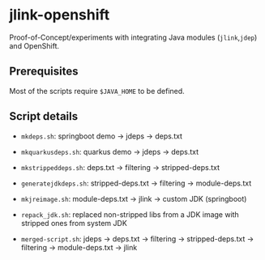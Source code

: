 # jlink-openshift

Proof-of-Concept/experiments with integrating Java modules (`jlink`,`jdep`)
and OpenShift.

## Prerequisites

Most of the scripts require `$JAVA_HOME` to be defined.

## Script details

 * `mkdeps.sh`:          springboot demo   → jdeps     → deps.txt
 * `mkquarkusdeps.sh`:   quarkus demo      → jdeps     → deps.txt
 * `mkstrippeddeps.sh`:  deps.txt          → filtering → stripped-deps.txt
 * `generatejdkdeps.sh`: stripped-deps.txt → filtering → module-deps.txt
 * `mkjreimage.sh`:      module-deps.txt   → jlink     → custom JDK (springboot)

 * `repack_jdk.sh`: replaced non-stripped libs from a JDK image with stripped ones from system JDK
 * `merged-script.sh`: jdeps → deps.txt → filtering → stripped-deps.txt → filtering → module-deps.txt → jlink

